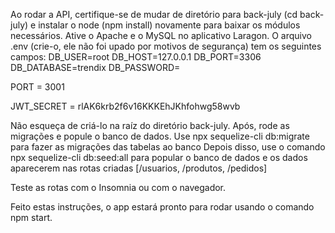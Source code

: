 Ao rodar a API, certifique-se de mudar de diretório para back-july (cd back-july) e instalar o node (npm install) novamente
para baixar os módulos necessários.
Ative o Apache e o MySQL no aplicativo Laragon.
O arquivo .env (crie-o, ele não foi upado por motivos de segurança) tem os seguintes campos:
DB_USER=root
DB_HOST=127.0.0.1
DB_PORT=3306
DB_DATABASE=trendix
DB_PASSWORD=

PORT = 3001

JWT_SECRET = rlAK6krb2f6v16KKKEhJKhfohwg58wvb

Não esqueça de criá-lo na raíz do diretório back-july.
Após, rode as migrações e popule o banco de dados. Use npx sequelize-cli db:migrate para fazer as migrações das tabelas ao banco
Depois disso, use o comando npx sequelize-cli db:seed:all para popular o banco de dados e os dados aparecerem nas rotas criadas
[/usuarios, /produtos, /pedidos]

Teste as rotas com o Insomnia ou com o navegador.

Feito estas instruções, o app estará pronto para rodar usando o comando npm start.

